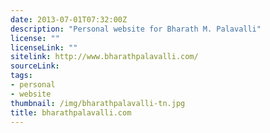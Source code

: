 ```yaml
---
date: 2013-07-01T07:32:00Z
description: "Personal website for Bharath M. Palavalli"
license: ""
licenseLink: ""
sitelink: http://www.bharathpalavalli.com/
sourceLink:
tags:
- personal
- website
thumbnail: /img/bharathpalavalli-tn.jpg
title: bharathpalavalli.com
---
```

